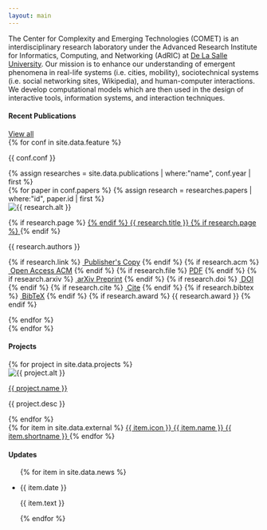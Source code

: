 ```yaml
---
layout: main
---
```


<div class="abstract">
    <p class="abstract-overview">
        The Center for Complexity and Emerging Technologies (COMET) is an interdisciplinary research laboratory under the Advanced Research Institute for Informatics, Computing, and Networking (AdRIC) at <a href="https://www.dlsu.edu.ph" target="_blank">De La Salle University</a>. Our mission is to enhance our understanding of <span class="about-highlight">emergent phenomena in real-life systems (i.e. cities, mobility), sociotechnical systems (i.e. social networking sites, Wikipedia), and human-computer interactions</span>. We develop computational models which are then used in the design of interactive tools, information systems, and interaction techniques.
    </p>
    <div class="recent-pubs-header">
        <h4>Recent Publications</h4>
        <a href="/papers/"><span>View all</span><i class="fas fa-angle-double-right"></i></a>
    </div>
    <div class="recent-pubs">
    {% for conf in site.data.feature %}
        <p class="conf-name">{{ conf.conf }}</p>
        {% assign researches = site.data.publications | where:"name", conf.year | first %}
        <div class="projects">
        {% for paper in conf.papers %}
            {% assign research = researches.papers | where:"id", paper.id | first %}
            <div class="project">
                <img class="project-img" src="{{ research.figure }}" alt="{{ research.alt }}">
                <div class="project-desc">
                    <p class="project-desc-main">
                    {% if research.page %}
                        <a href="{{ research.page }}">
                    {% endif %}
                        {{ research.title }}
                    {% if research.page %}
                        </a>
                    {% endif %}
                    </p>
                    <p>{{ research.authors }}</p>
                    <p class="pub-misc">
                        {% if research.link %}
                            <a class="pub-link" href="{{ research.link }}"><i class="fas fa-external-link-square-alt"></i>&nbsp;Publisher's Copy</a>
                        {% endif %}
                        {% if research.acm %}
                            <a class="pub-link" href="{{ research.acm }}"><i class="ai ai-acm ai-lg"></i>&nbsp;Open Access ACM</a>
                        {% endif %}
                        {% if research.file %}
                            <a class="pub-link" href="{{ research.file }}"><i class="ai ai-open-access ai-lg"></i>PDF</a>
                        {% endif %}
                        {% if research.arxiv %}
                            <a class="pub-link" href="{{ research.arxiv }}"><i class="ai ai-arxiv ai-lg"></i>&nbsp;arXiv Preprint</a>
                        {% endif %}
                        {% if research.doi %}
                            <a class="pub-link" href="https://doi.org/{{ research.doi }}"><i class="fas fa-globe"></i>&nbsp;DOI</a>
                        {% endif %}
                        {% if research.cite %}
                            <a class="pub-link" href="{{ research.cite }}"><i class="fas fa-quote-left"></i>&nbsp;Cite</a>
                        {% endif %}
                        {% if research.bibtex %}
                            <a class="pub-link" href="{{ research.bibtex }}"><i class="fas fa-book"></i>&nbsp;BibTeX</a>
                        {% endif %}
                        {% if research.award %}
                            <span class="pub-award"><i class="fas fa-trophy"></i> {{ research.award }}</span>
                        {% endif %}
                    </p>
                </div>
            </div>
        {% endfor %}
        </div>
    {% endfor %}
    </div>
    <div class="recent-pubs-header">
        <h4>Projects</h4>
        <!-- <a href="/projects/"><span>View all</span><i class="fas fa-angle-double-right"></i></a> -->
    </div>
    <div class="projects">
        {% for project in site.data.projects %}
        <div class="project">
            <img class="project-img" src="{{ project.img }}" alt="{{ project.alt }}">
            <div class="project-desc">
                <p class="project-desc-main"><a href="{{ project.link }}" target="_blank">{{ project.name }}</a></p>
                <p>{{ project.desc }}</p>
            </div>
        </div>
        {% endfor %}
    </div>
</div>

<div class="news-sidebar">
    <div class="externals">
        {% for item in site.data.external %}
        <a href="{{ item.link }}" target="_blank">
            <span>{{ item.icon }}</span>
            <span class="external-desc">{{ item.name }}</span>
            <span class="external-desc-short">{{ item.shortname }}</span>
        </a>
        {% endfor %}
    </div>
    <h4>Updates</h4>
    <ul class="sidebar-items">
        {% for item in site.data.news %}
            <li>
                <p class="news-date">{{ item.date }}</p>
                <p class="news-text">{{ item.text }}</p>
            </li>
        {% endfor %}
    </ul>
</div>